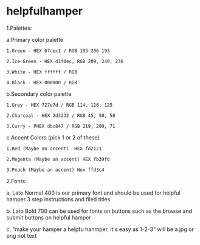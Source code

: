 # helpfulhamper

1.Palettes: 

  a.Primary color palette 

    1.Green - HEX 67cec1 / RGB 103 206 193 

    2.Ice Green - HEX d1f0ec, RGB 209, 240, 236

    3.White - HEX ffffff / RGB 

    4.Black - HEX 000000 / RGB 

  b.Secondary color palette

    1.Grey - HEX 727e7d / RGB 114, 126, 125 

    2.Charcoal - HEX 2d3232 / RGB 45, 50, 50 

    3.Curry - PHEX dbc847 / RGB 219, 200, 71

  c.Accent Colors (pick 1 or 2 of these)

    1.Red (Maybe an accent)  HEX fd2121

    2.Megenta (Maybe an accent) HEX fb39fd

    3.Peach (Maybe an accent) Hex ffd3c4

2.Fonts: 

  a. Lato Normal 400 is our primary font and should be used for helpful hamper 3 step instructions and filed titles
  
  b. Lato Bold 700 can be used for fonts on buttons such as the browse and submit buttons on helpful hamper
  
  c. "make your hamper a helpfu hanmper, it's easy as 1-2-3" will be a jpg or png not text


  

  
